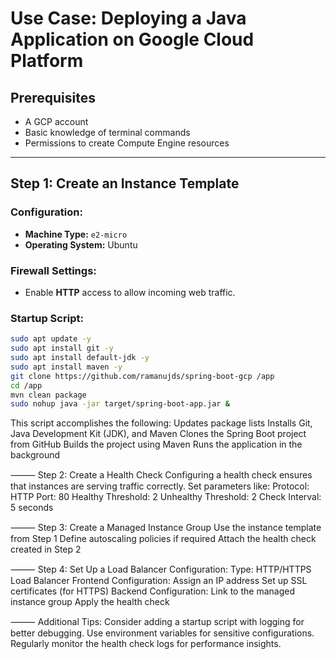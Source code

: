 # Use Case: Deploying a Java Application on Google Cloud Platform

## Prerequisites
- A GCP account
- Basic knowledge of terminal commands
- Permissions to create Compute Engine resources

---

## **Step 1: Create an Instance Template**

### Configuration:
- **Machine Type:** `e2-micro`
- **Operating System:** Ubuntu

### Firewall Settings:
- Enable **HTTP** access to allow incoming web traffic.

### Startup Script:
```bash
sudo apt update -y
sudo apt install git -y
sudo apt install default-jdk -y
sudo apt install maven -y
git clone https://github.com/ramanujds/spring-boot-gcp /app
cd /app
mvn clean package
sudo nohup java -jar target/spring-boot-app.jar &
```

This script accomplishes the following:
Updates package lists
Installs Git, Java Development Kit (JDK), and Maven
Clones the Spring Boot project from GitHub
Builds the project using Maven
Runs the application in the background

⸻
Step 2: Create a Health Check
Configuring a health check ensures that instances are serving traffic correctly. Set parameters like:
Protocol: HTTP
Port: 80
Healthy Threshold: 2
Unhealthy Threshold: 2
Check Interval: 5 seconds

⸻
Step 3: Create a Managed Instance Group
Use the instance template from Step 1
Define autoscaling policies if required
Attach the health check created in Step 2

⸻
Step 4: Set Up a Load Balancer
Configuration:
Type: HTTP/HTTPS Load Balancer
Frontend Configuration:
Assign an IP address
Set up SSL certificates (for HTTPS)
Backend Configuration:
Link to the managed instance group
Apply the health check

⸻
Additional Tips:
Consider adding a startup script with logging for better debugging.
Use environment variables for sensitive configurations.
Regularly monitor the health check logs for performance insights.





